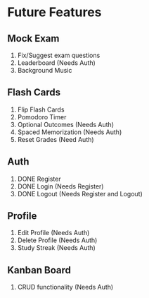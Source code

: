 # Future Features

## Mock Exam

1. Fix/Suggest exam questions
2. Leaderboard (Needs Auth)
3. Background Music

## Flash Cards

1. Flip Flash Cards
2. Pomodoro Timer
3. Optional Outcomes (Needs Auth)
4. Spaced Memorization (Needs Auth)
5. Reset Grades (Need Auth)

## Auth

1. DONE Register
2. DONE Login (Needs Register)
3. DONE Logout (Needs Register and Logout)

## Profile

1. Edit Profile (Needs Auth)
2. Delete Profile (Needs Auth)
3. Study Streak (Needs Auth)

## Kanban Board

1. CRUD functionality (Needs Auth)

